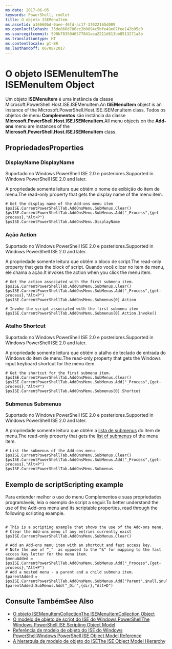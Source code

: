 ```yaml
---
ms.date: 2017-06-05
keywords: PowerShell, cmdlet
title: O objeto ISEMenuItem
ms.assetid: a16660bd-0aee-46fd-ac17-3f022165d089
ms.openlocfilehash: 33de866d706ec2b0894c5bfe49e07fee142b95c0
ms.sourcegitcommit: 598b7835046577841aea2211d613bb8513271a8b
ms.translationtype: HT
ms.contentlocale: pt-BR
ms.lasthandoff: 06/08/2017
---
```

# <a name="the-isemenuitem-object"></a><span data-ttu-id="f2548-103">O objeto ISEMenuItem</span><span class="sxs-lookup"><span data-stu-id="f2548-103">The ISEMenuItem Object</span></span>
  <span data-ttu-id="f2548-104">Um objeto **ISEMenuItem** é uma instância da classe Microsoft.PowerShell.Host.ISE.ISEMenuItem.</span><span class="sxs-lookup"><span data-stu-id="f2548-104">An **ISEMenuItem** object is an instance of the Microsoft.PowerShell.Host.ISE.ISEMenuItem class.</span></span> <span data-ttu-id="f2548-105">Todos os objetos de menu **Complementos** são instância da classe **Microsoft.PowerShell.Host.ISE.ISEMenuItem**.</span><span class="sxs-lookup"><span data-stu-id="f2548-105">All menu objects on the **Add-ons** menu are instances of the **Microsoft.PowerShell.Host.ISE.ISEMenuItem** class.</span></span>

## <a name="properties"></a><span data-ttu-id="f2548-106">Propriedades</span><span class="sxs-lookup"><span data-stu-id="f2548-106">Properties</span></span>

###  <span data-ttu-id="f2548-107"><a name="DisplayName"></a> DisplayName</span><span class="sxs-lookup"><span data-stu-id="f2548-107"><a name="DisplayName"></a> DisplayName</span></span>
  <span data-ttu-id="f2548-108">Suportado no Windows PowerShell ISE 2.0 e posteriores.</span><span class="sxs-lookup"><span data-stu-id="f2548-108">Supported in Windows PowerShell ISE 2.0 and later.</span></span> 

 <span data-ttu-id="f2548-109">A propriedade somente leitura que obtém o nome de exibição do item de menu.</span><span class="sxs-lookup"><span data-stu-id="f2548-109">The read-only property that gets the display name of the menu item.</span></span>

```
# Get the display name of the Add-ons menu item
$psISE.CurrentPowerShellTab.AddOnsMenu.SubMenus.Clear()
$psISE.CurrentPowerShellTab.AddOnsMenu.SubMenus.Add("_Process",{get-process},"Alt+P")
$psISE.CurrentPowerShellTab.AddOnsMenu.DisplayName

```

###  <span data-ttu-id="f2548-110"><a name="Action"></a> Ação</span><span class="sxs-lookup"><span data-stu-id="f2548-110"><a name="Action"></a> Action</span></span>
  <span data-ttu-id="f2548-111">Suportado no Windows PowerShell ISE 2.0 e posteriores.</span><span class="sxs-lookup"><span data-stu-id="f2548-111">Supported in Windows PowerShell ISE 2.0 and later.</span></span> 

 <span data-ttu-id="f2548-112">A propriedade somente leitura que obtém o bloco de script.</span><span class="sxs-lookup"><span data-stu-id="f2548-112">The read-only property that gets the block of script.</span></span> <span data-ttu-id="f2548-113">Quando você clicar no item de menu, ele chama a ação.</span><span class="sxs-lookup"><span data-stu-id="f2548-113">It invokes the action when you click the menu item.</span></span>

```
# Get the action associated with the first submenu item.
$psISE.CurrentPowerShellTab.AddOnsMenu.SubMenus.Clear()
$psISE.CurrentPowerShellTab.AddOnsMenu.SubMenus.Add("_Process",{get-process},"Alt+P")
$psISE.CurrentPowerShellTab.AddOnsMenu.Submenus[0].Action

# Invoke the script associated with the first submenu item 
$psISE.CurrentPowerShellTab.AddOnsMenu.Submenus[0].Action.Invoke()
```

###  <span data-ttu-id="f2548-114"><a name="Shortcut"></a> Atalho</span><span class="sxs-lookup"><span data-stu-id="f2548-114"><a name="Shortcut"></a> Shortcut</span></span>
  <span data-ttu-id="f2548-115">Suportado no Windows PowerShell ISE 2.0 e posteriores.</span><span class="sxs-lookup"><span data-stu-id="f2548-115">Supported in Windows PowerShell ISE 2.0 and later.</span></span> 

 <span data-ttu-id="f2548-116">A propriedade somente leitura que obtém o atalho de teclado de entrada do Windows do item de menu.</span><span class="sxs-lookup"><span data-stu-id="f2548-116">The read-only property that gets the Windows input keyboard shortcut for the menu item.</span></span>

```
# Get the shortcut for the first submenu item.
$psISE.CurrentPowerShellTab.AddOnsMenu.SubMenus.Clear()
$psISE.CurrentPowerShellTab.AddOnsMenu.SubMenus.Add("_Process",{get-process},"Alt+P")
$psISE.CurrentPowerShellTab.AddOnsMenu.Submenus[0].Shortcut
```

###  <span data-ttu-id="f2548-117"><a name="Submenus"></a> Submenus</span><span class="sxs-lookup"><span data-stu-id="f2548-117"><a name="Submenus"></a> Submenus</span></span>
  <span data-ttu-id="f2548-118">Suportado no Windows PowerShell ISE 2.0 e posteriores.</span><span class="sxs-lookup"><span data-stu-id="f2548-118">Supported in Windows PowerShell ISE 2.0 and later.</span></span> 

 <span data-ttu-id="f2548-119">A propriedade somente leitura que obtém a [lista de submenus](The-ISEMenuItemCollection-Object.md) do item de menu.</span><span class="sxs-lookup"><span data-stu-id="f2548-119">The read-only property that gets the [list of submenus](The-ISEMenuItemCollection-Object.md) of the menu item.</span></span>

```
# List the submenus of the Add-ons menu
$psISE.CurrentPowerShellTab.AddOnsMenu.SubMenus.Clear()
$psISE.CurrentPowerShellTab.AddOnsMenu.SubMenus.Add("_Process",{get-process},"Alt+P")
$psISE.CurrentPowerShellTab.AddOnsMenu.Submenus
```

## <a name="scripting-example"></a><span data-ttu-id="f2548-120">Exemplo de script</span><span class="sxs-lookup"><span data-stu-id="f2548-120">Scripting example</span></span>
 <span data-ttu-id="f2548-121">Para entender melhor o uso do menu Complementos e suas propriedades programáveis, leia o exemplo de script a seguir.</span><span class="sxs-lookup"><span data-stu-id="f2548-121">To better understand the use of the Add-ons menu and its scriptable properties, read through the following scripting example.</span></span>

```

# This is a scripting example that shows the use of the Add-ons menu.
# Clear the Add-ons menu if any entries currently exist
$psISE.CurrentPowerShellTab.AddOnsMenu.SubMenus.Clear()

# Add an Add-ons menu item with an shortcut and fast access key.
# Note the use of “_”  as opposed to the “&” for mapping to the fast access key letter for the menu item.
$menuAdded = $psISE.CurrentPowerShellTab.AddOnsMenu.SubMenus.Add("_Process",{get-process},"Alt+P") 
# Add a nested menu - a parent and a child submenu item. 
$parentAdded = $psISE.CurrentPowerShellTab.AddOnsMenu.SubMenus.Add("Parent",$null,$null) 
$parentAdded.SubMenus.Add("_Dir",{dir},"Alt+D")

```

## <a name="see-also"></a><span data-ttu-id="f2548-122">Consulte Também</span><span class="sxs-lookup"><span data-stu-id="f2548-122">See Also</span></span>
- [<span data-ttu-id="f2548-123">O objeto ISEMenuItemCollection</span><span class="sxs-lookup"><span data-stu-id="f2548-123">The ISEMenuItemCollection Object</span></span>](The-ISEMenuItemCollection-Object.md) 
- [<span data-ttu-id="f2548-124">O modelo de objeto de script do ISE do Windows PowerShell</span><span class="sxs-lookup"><span data-stu-id="f2548-124">The Windows PowerShell ISE Scripting Object Model</span></span>](The-Windows-PowerShell-ISE-Scripting-Object-Model.md) 
- [<span data-ttu-id="f2548-125">Referência de modelo de objeto do ISE do Windows PowerShell</span><span class="sxs-lookup"><span data-stu-id="f2548-125">Windows PowerShell ISE Object Model Reference</span></span>](Windows-PowerShell-ISE-Object-Model-Reference.md) 
- [<span data-ttu-id="f2548-126">A hierarquia de modelo de objeto do ISE</span><span class="sxs-lookup"><span data-stu-id="f2548-126">The ISE Object Model Hierarchy</span></span>](The-ISE-Object-Model-Hierarchy.md)

  
